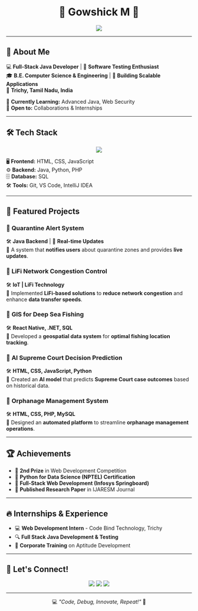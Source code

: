 <h1 align="center">🚀 Gowshick M 🚀</h1>

<p align="center">
  <img src="https://readme-typing-svg.herokuapp.com?color=00F700&center=true&vCenter=true&lines=Full-Stack+Java+Developer;Software+Testing+Enthusiast;Passionate+Problem+Solver" />
</p>

---

## 🌌 About Me  
💻 **Full-Stack Java Developer** | 🎯 **Software Testing Enthusiast**  
🎓 **B.E. Computer Science & Engineering** | 🚀 **Building Scalable Applications**  
📍 **Trichy, Tamil Nadu, India**  

🌱 **Currently Learning:** Advanced Java, Web Security  
🔭 **Open to:** Collaborations & Internships  

---

## 🛠️ Tech Stack  

<div align="center">
  <img src="https://skillicons.dev/icons?i=java,python,php,html,css,js,mysql,react,dotnet" />
</div>

🖥️ **Frontend:** HTML, CSS, JavaScript  
⚙️ **Backend:** Java, Python, PHP  
🗄️ **Database:** SQL  
🛠️ **Tools:** Git, VS Code, IntelliJ IDEA  

---

## 🚀 Featured Projects  

### 🔹 **Quarantine Alert System**  
🛠 **Java Backend** | 📡 **Real-time Updates**  
🔹 A system that **notifies users** about quarantine zones and provides **live updates**.

### 🔹 **LiFi Network Congestion Control**  
🛠 **IoT | LiFi Technology**  
🔹 Implemented **LiFi-based solutions** to **reduce network congestion** and enhance **data transfer speeds**.

### 🔹 **GIS for Deep Sea Fishing**  
🛠 **React Native, .NET, SQL**  
🔹 Developed a **geospatial data system** for **optimal fishing location tracking**.

### 🔹 **AI Supreme Court Decision Prediction**  
🛠 **HTML, CSS, JavaScript, Python**  
🔹 Created an **AI model** that predicts **Supreme Court case outcomes** based on historical data.

### 🔹 **Orphanage Management System**  
🛠 **HTML, CSS, PHP, MySQL**  
🔹 Designed an **automated platform** to streamline **orphanage management operations**.

---

## 🏆 Achievements  

- 🥇 **2nd Prize** in Web Development Competition  
- 📜 **Python for Data Science (NPTEL) Certification**  
- 🏅 **Full-Stack Web Development (Infosys Springboard)**  
- 📖 **Published Research Paper** in IJARESM Journal  

---

## 🔥 Internships & Experience  

- 💻 **Web Development Intern** - Code Bind Technology, Trichy  
- 🔍 **Full Stack Java Development & Testing**  
- 📡 **Corporate Training** on Aptitude Development  

---

## 📢 Let's Connect!  

<p align="center">
  <a href="mailto:gowshickganthi2001@gmail.com"><img src="https://img.shields.io/badge/Email-red?style=for-the-badge&logo=gmail&logoColor=white" /></a>
  <a href="https://www.linkedin.com/in/your-profile"><img src="https://img.shields.io/badge/LinkedIn-0077B5?style=for-the-badge&logo=linkedin&logoColor=white" /></a>
  <a href="https://github.com/your-github"><img src="https://img.shields.io/badge/GitHub-181717?style=for-the-badge&logo=github&logoColor=white" /></a>
</p>

---

<p align="center">💻 <i>"Code, Debug, Innovate, Repeat!"</i> 🚀</p>
